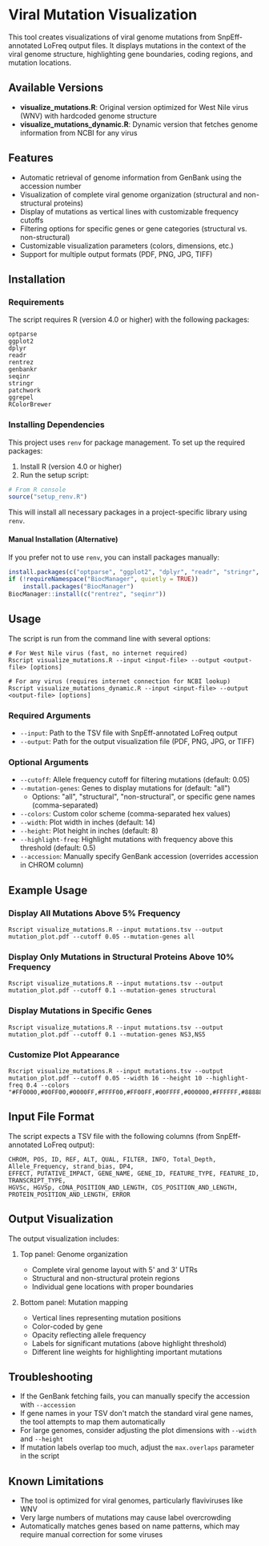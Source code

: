 # Viral Mutation Visualization

This tool creates visualizations of viral genome mutations from SnpEff-annotated LoFreq output files. It displays mutations in the context of the viral genome structure, highlighting gene boundaries, coding regions, and mutation locations.

## Available Versions

- **visualize_mutations.R**: Original version optimized for West Nile virus (WNV) with hardcoded genome structure
- **visualize_mutations_dynamic.R**: Dynamic version that fetches genome information from NCBI for any virus

## Features

- Automatic retrieval of genome information from GenBank using the accession number
- Visualization of complete viral genome organization (structural and non-structural proteins)
- Display of mutations as vertical lines with customizable frequency cutoffs
- Filtering options for specific genes or gene categories (structural vs. non-structural)
- Customizable visualization parameters (colors, dimensions, etc.)
- Support for multiple output formats (PDF, PNG, JPG, TIFF)

## Installation

### Requirements

The script requires R (version 4.0 or higher) with the following packages:

```
optparse
ggplot2
dplyr
readr
rentrez
genbankr
seqinr
stringr
patchwork
ggrepel
RColorBrewer
```

### Installing Dependencies

This project uses `renv` for package management. To set up the required packages:

1. Install R (version 4.0 or higher)
2. Run the setup script:

```R
# From R console
source("setup_renv.R")
```

This will install all necessary packages in a project-specific library using `renv`.

#### Manual Installation (Alternative)

If you prefer not to use `renv`, you can install packages manually:

```R
install.packages(c("optparse", "ggplot2", "dplyr", "readr", "stringr", "patchwork", "ggrepel", "RColorBrewer"))
if (!requireNamespace("BiocManager", quietly = TRUE))
    install.packages("BiocManager")
BiocManager::install(c("rentrez", "seqinr"))
```

## Usage

The script is run from the command line with several options:

```
# For West Nile virus (fast, no internet required)
Rscript visualize_mutations.R --input <input-file> --output <output-file> [options]

# For any virus (requires internet connection for NCBI lookup)
Rscript visualize_mutations_dynamic.R --input <input-file> --output <output-file> [options]
```

### Required Arguments

- `--input`: Path to the TSV file with SnpEff-annotated LoFreq output
- `--output`: Path for the output visualization file (PDF, PNG, JPG, or TIFF)

### Optional Arguments

- `--cutoff`: Allele frequency cutoff for filtering mutations (default: 0.05)
- `--mutation-genes`: Genes to display mutations for (default: "all")
  - Options: "all", "structural", "non-structural", or specific gene names (comma-separated)
- `--colors`: Custom color scheme (comma-separated hex values)
- `--width`: Plot width in inches (default: 14)
- `--height`: Plot height in inches (default: 8)
- `--highlight-freq`: Highlight mutations with frequency above this threshold (default: 0.5)
- `--accession`: Manually specify GenBank accession (overrides accession in CHROM column)

## Example Usage

### Display All Mutations Above 5% Frequency

```
Rscript visualize_mutations.R --input mutations.tsv --output mutation_plot.pdf --cutoff 0.05 --mutation-genes all
```

### Display Only Mutations in Structural Proteins Above 10% Frequency

```
Rscript visualize_mutations.R --input mutations.tsv --output mutation_plot.pdf --cutoff 0.1 --mutation-genes structural
```

### Display Mutations in Specific Genes

```
Rscript visualize_mutations.R --input mutations.tsv --output mutation_plot.pdf --cutoff 0.1 --mutation-genes NS3,NS5
```

### Customize Plot Appearance

```
Rscript visualize_mutations.R --input mutations.tsv --output mutation_plot.pdf --cutoff 0.05 --width 16 --height 10 --highlight-freq 0.4 --colors "#FF0000,#00FF00,#0000FF,#FFFF00,#FF00FF,#00FFFF,#000000,#FFFFFF,#888888,#444444"
```

## Input File Format

The script expects a TSV file with the following columns (from SnpEff-annotated LoFreq output):

```
CHROM, POS, ID, REF, ALT, QUAL, FILTER, INFO, Total_Depth, Allele_Frequency, strand_bias, DP4,
EFFECT, PUTATIVE_IMPACT, GENE_NAME, GENE_ID, FEATURE_TYPE, FEATURE_ID, TRANSCRIPT_TYPE,
HGVSc, HGVSp, cDNA_POSITION_AND_LENGTH, CDS_POSITION_AND_LENGTH, PROTEIN_POSITION_AND_LENGTH, ERROR
```

## Output Visualization

The output visualization includes:

1. Top panel: Genome organization
   - Complete viral genome layout with 5' and 3' UTRs
   - Structural and non-structural protein regions
   - Individual gene locations with proper boundaries

2. Bottom panel: Mutation mapping
   - Vertical lines representing mutation positions
   - Color-coded by gene
   - Opacity reflecting allele frequency
   - Labels for significant mutations (above highlight threshold)
   - Different line weights for highlighting important mutations

## Troubleshooting

- If the GenBank fetching fails, you can manually specify the accession with `--accession`
- If gene names in your TSV don't match the standard viral gene names, the tool attempts to map them automatically
- For large genomes, consider adjusting the plot dimensions with `--width` and `--height`
- If mutation labels overlap too much, adjust the `max.overlaps` parameter in the script

## Known Limitations

- The tool is optimized for viral genomes, particularly flaviviruses like WNV
- Very large numbers of mutations may cause label overcrowding
- Automatically matches genes based on name patterns, which may require manual correction for some viruses